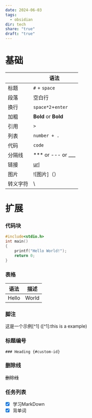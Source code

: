 ```yaml
---
date: 2024-06-03
tags:
  - obsidian
dir: tech
share: "true"
draft: "true"
---
```


# 基础

|      | 语法                                           |
| ---- | -------------------------------------------- |
| 标题   | `#` + `space`                                |
| 段落   | 空白行                                          |
| 换行   | `space*2`+`enter`                            |
| 加粗   | **Bold** or __Bold__                         |
| 引用   | `>`                                          |
| 列表   | `number + .`                                 |
| 代码   | `code`                                       |
| 分隔线  | *** or --- or ___                            |
| 链接   | [url](https://markdown.com.cn/basic-syntax/) |
| 图片   | ![图片]（）                                      |
| 转义字符 | \                                            |

# 扩展

### 代码块

~~~C
#include<stdio.h>
int main()
{
	printf("Hello World!");
	return 0;
}
~~~
### 表格
| 语法    | 描述    |
| :-----: | :----: |
| Hello | World |

### 脚注
这是一个示例[^1]
([^1]:this is a example)

### 标题编号 
`### Heading {#custom-id}`

### 删除线

~~删除线~~ 

### 任务列表
- [x] 学习MarkDown
- [x] 背单词
